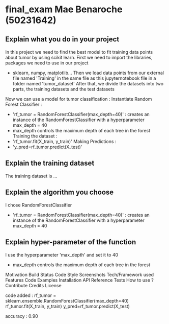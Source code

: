 # final_exam Mae Benaroche (50231642)

## Explain what you do in your project <h4>  
In this project we need to find the best model to fit training data points about tumor by using scikit learn.
First we need to import the libraries, packages we need to use in our project 
- sklearn, numpy, matplotlib...
Then we load data points from our external file named 'Training' in the same file as this jupyternotebook file in a folder named 'tumor_dataset'
After that, we divide the datasets into two parts, the training datasets and the test datasets

Now we can use a model for tumor classification :
Instantiate Random Forest Classifier :
- 'rf_tumor = RandomForestClassifier(max_depth=40)' : creates an instance of the RandomForestClassifier with a hyperparameter max_depth = 40
- max_depth controls the maximum depth of each tree in the forest
Training the dataset :
- 'rf_tumor.fit(X_train, y_train)'
Making Predictions :
- 'y_pred=rf_tumor.predict(X_test)' 


## Explain the training dataset <h4>
The training dataset is ...

## Explain the algorithm you choose <h4>
I chose RandomForestClassifier 
- 'rf_tumor = RandomForestClassifier(max_depth=40)' : creates an instance of the RandomForestClassifier with a hyperparameter max_depth = 40


## Explain hyper-parameter of the function <h4>
I use the hyperparameter 'max_depth' and set it to 40
- max_depth controls the maximum depth of each tree in the forest




Motivation
Build Status
Code Style
Screenshots
Tech/Framework used
Features
Code Examples 
Installation
API Reference 
Tests
How to use ?
Contribute
Credits
License 

code added : 
rf_tumor = sklearn.ensemble.RandomForestClassifier(max_depth=40)
rf_tumor.fit(X_train, y_train)
y_pred=rf_tumor.predict(X_test)

accuracy : 0.90
